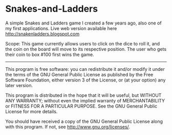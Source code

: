 Snakes-and-Ladders
==================

A simple Snakes and Ladders game I created a few years ago, also one of my first applications. Live web version available here http://snakenladders.blogspot.com

Scope:
This game currently allows users to click on the dice to roll it, and the coin on the board will move to its respective position. The user who gets their coin to box #100 first wins the game.


--------------------------------------------------------------------------------------------------------
This program is free software: you can redistribute it and/or modify it under the terms of the GNU General Public License as published by the Free Software Foundation, either version 3 of the License, or (at your option) any later version.

This program is distributed in the hope that it will be useful, but WITHOUT ANY WARRANTY; without even the implied warranty of MERCHANTABILITY or FITNESS FOR A PARTICULAR PURPOSE.  See the GNU General Public License for more details.

You should have received a copy of the GNU General Public License along with this program.  If not, see <http://www.gnu.org/licenses/>.
